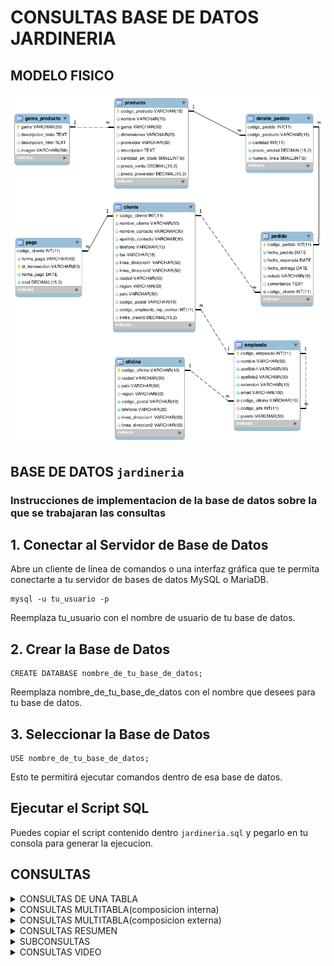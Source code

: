 # CONSULTAS BASE DE DATOS JARDINERIA

## MODELO FISICO 

![ModeloFisico](modeloFisico.png)

## BASE DE DATOS `jardineria`

### Instrucciones de implementacion de la base de datos sobre la que se trabajaran las consultas

## 1. Conectar al Servidor de Base de Datos

Abre un cliente de línea de comandos o una interfaz gráfica que te permita conectarte a tu servidor de bases de datos MySQL o MariaDB.

```
mysql -u tu_usuario -p
```

Reemplaza tu_usuario con el nombre de usuario de tu base de datos.

## 2. Crear la Base de Datos

```
CREATE DATABASE nombre_de_tu_base_de_datos;
```

Reemplaza nombre_de_tu_base_de_datos con el nombre que desees para tu base de datos.

## 3. Seleccionar la Base de Datos

```
USE nombre_de_tu_base_de_datos;
```

Esto te permitirá ejecutar comandos dentro de esa base de datos.

## Ejecutar el Script SQL

Puedes copiar el script contenido dentro `jardineria.sql` y pegarlo en tu consola para generar la ejecucion.


## CONSULTAS

<details>
<summary>CONSULTAS DE UNA TABLA </summary>

1. Devuelve un listado con el código de oficina y la ciudad donde hay oficinas.

   ```sql
   SELECT codigo_oficina, ciudad 
   FROM oficina;
   ```

2. Devuelve un listado con la ciudad y el teléfono de las oficinas de España.

   ```sql
   SELECT ciudad, telefono 
   FROM oficina 
   WHERE pais = 'España';
   ```

3. Devuelve un listado con el nombre, apellidos y email de los empleados cuyo jefe tiene un código de jefe igual a 7.

   ```sql
   SELECT concat_ws(' ', nombre, apellido1, apellido2) AS nombre, email
   FROM empleado
   WHERE codigo_jefe = 7
   ```

4. Devuelve el nombre del puesto, nombre, apellidos y email del jefe de la empresa.

   ```sql
   SELECT CONCAT_WS(' ',nombre,apellido1,apellido2) as nombre
   FROM empleado
   WHERE codigo_jefe IS NULL;
   ```

5. Devuelve un listado con el nombre, apellidos y puesto de aquellos empleados que no sean representantes de ventas.

   ```sql
   -- Opcion 1
   SELECT CONCAT_WS(' ', nombre, apellido1, apellido2) as nombre, puesto FROM empleado WHERE puesto != 'Representante Ventas';
   -- Opcion 2
   SELECT CONCAT_WS(' ', nombre, apellido1, apellido2) as nombre, puesto FROM empleado WHERE NOT(puesto = 'Representante Ventas');
   ```

6. Devuelve un listado con el nombre de los todos los clientes españoles.

   ```sql
   SELECT nombre_cliente,pais 
   FROM cliente
   WHERE pais = 'Spain';
   ```

7. Devuelve un listado con los distintos estados por los que puede pasar un pedido.

   ```sql
   SELECT DISTINCT estado FROM pedido;
   ```

8. Devuelve un listado con el código de cliente de aquellos clientes que realizaron algún pago en 2008. Tenga en cuenta que deberá eliminar aquellos códigos de cliente que aparezcan repetidos. Resuelva la consulta:

   - Utilizando la función `Year` de MySQL.

   ```sql
   SELECT DISTINCT codigo_cliente 
   FROM pago 
   WHERE YEAR(fecha_pago) = 2008;
   ```

   - Utilizando la función `DATE FORMAT` de MySQL.

   ```sql
   SELECT DISTINCT codigo_cliente FROM pago WHERE DATE_FORMAT(fecha_pago, '%Y') = 2008;
   ```

   - Sin utilizar ninguna de las funciones anteriores.

   ```sql
   SELECT DISTINCT codigo_cliente FROM pago
   WHERE fecha_pago BETWEEN '2008-01-01' AND '2008-12-31';
   ```

9. Devuelve un listado con el código de pedido, código de cliente, fecha esperada y fecha de entrega de los pedidos que no han sido entregados a tiempo.

   ```sql
   SELECT codigo_pedido, codigo_cliente, fecha_esperada, fecha_entrega
   FROM pedido
   WHERE fecha_entrega > fecha_esperada OR fecha_entrega IS NULL
   ORDER BY fecha_esperada ASC;
   ```

10. Devuelve un listado con el código de pedido, código de cliente, fecha esperada y fecha de entrega de los pedidos cuya fecha de entrega ha sido al menos dos días antes de la fecha esperada.

    - Utilizando la función `ADDDATE` de MySQL.

    ```sql
    SELECT codigo_pedido, codigo_cliente, fecha_esperada, fecha_entrega FROM pedido
    WHERE fecha_esperada >= ADDDATE(fecha_entrega, INTERVAL 2 DAY);
    ```

    - Utilizando la función `DATEDIFF` de MySQL.

    ```sql
    SELECT codigo_pedido, codigo_cliente, fecha_esperada, fecha_entrega FROM pedido
    WHERE DATEDIFF(fecha_esperada, fecha_entrega) >= 2;
    ```

    - ¿Sería posible resolver esta consulta utilizando el operador de suma `+` o resta `-`?

    ```sql
    SELECT codigo_pedido, codigo_cliente, fecha_esperada, fecha_entrega FROM pedido 
    WHERE fecha_entrega <= (fecha_esperada - INTERVAL 2 DAY);
    ```

11. Devuelve un listado de todos los pedidos que fueron **rechazados** en `2009`.

    ```sql
    SELECT * FROM pedido WHERE YEAR(fecha_pedido) = 2009 AND estado = 'Rechazado';
    ```

12. Devuelve un listado de todos los pedidos que han sido **entregados** en el mes de enero de cualquier año.

    ```sql
    SELECT * FROM pedido WHERE MONTH(fecha_entrega) = 01 AND estado = 'Entregado';
    ```

13. Devuelve un listado con todos los pagos que se realizaron en el año `2008` mediante `Paypal`. Ordene el resultado de mayor a menor.

    ```sql
    SELECT * FROM pago WHERE forma_pago = 'PayPal' AND YEAR(fecha_pago) = 2008
    ORDER BY total DESC;
    ```

14. Devuelve un listado con todas las formas de pago que aparecen en la tabla `pago` . Tenga en cuenta que no deben aparecer formas de pago repetidas.

    ```sql
    SELECT DISTINCT forma_pago FROM pago;
    ```

15. Devuelve un listado con todos los productos que pertenecen a la gama `Ornamentales` y que tienen más de `100` unidades en stock. El listado deberá estar ordenado por su precio de venta, mostrando en primer lugar los de mayor precio.

    ```sql
    SELECT * FROM producto WHERE gama = 'Ornamentales' AND cantidad_en_Stock > 100
    ORDER BY precio_venta DESC;
    ```

16. Devuelve un listado con todos los clientes que sean de la ciudad de `Madrid` y cuyo representante de ventas tenga el código de empleado `11` o `30`.

    ```sql
    SELECT * FROM cliente WHERE ciudad = 'Madrid'
    AND (codigo_empleado_rep_ventas = 11 OR codigo_empleado_rep_ventas = 30);
    ```
</details>
<details>
<summary>CONSULTAS MULTITABLA(composicion interna)</summary>

1. Obtén un listado con el nombre de cada cliente y el nombre y apellido de su representante de ventas.

   ```sql
   SELECT c.nombre_cliente AS Cliente, CONCAT_WS(' ', e.nombre, e.apellido1, e.apellido2) AS RepresentanteVentas
   FROM cliente c 
   JOIN empleado e ON c.codigo_empleado_rep_ventas = e.codigo_empleado;
   ```

2. Muestra el nombre de los clientes que hayan realizado pagos junto con el nombre de sus representantes de ventas.

   ```sql
   SELECT 
     c.nombre_cliente AS Cliente, 
     CONCAT_WS(' ', e.nombre, e.apellido1, e.apellido2) AS representanteVentas, 
     CASE 
       WHEN p.id_transaccion IS NULL THEN 'No hay pago'
       ELSE 'Realizo pago'
     END AS EstadoPago
   FROM 
     cliente c
   JOIN 
     empleado e ON c.codigo_empleado_rep_ventas = e.codigo_empleado
   LEFT JOIN 
     pago p ON c.codigo_cliente = p.codigo_cliente
   WHERE
   p.id_transaccion is not null;
   ```

3. Muestra el nombre de los clientes que **no** hayan realizado pagos junto con el nombre de sus representantes de ventas.

   ```sql
   SELECT 
     c.nombre_cliente AS Cliente, 
     CONCAT_WS(' ', e.nombre, e.apellido1, e.apellido2) AS representanteVentas, 
     CASE 
       WHEN p.id_transaccion IS NULL THEN 'No hay pago'
       ELSE 'Realizo pago'
     END AS EstadoPago
   FROM 
     cliente c
   JOIN 
     empleado e ON c.codigo_empleado_rep_ventas = e.codigo_empleado
   LEFT JOIN 
     pago p ON c.codigo_cliente = p.codigo_cliente
   WHERE
   p.id_transaccion is null;
   ```

4. Devuelve el nombre de los clientes que han hecho pagos y el nombre de sus representantes junto con la ciudad de la oficina a la que pertenece el representante.

   ```sql
   SELECT DISTINCT
     c.nombre_cliente AS Cliente, 
     CONCAT_WS(' ', e.nombre, e.apellido1, e.apellido2) AS representanteVentas,o.ciudad,
     CASE 
       WHEN p.id_transaccion IS NULL THEN 'No hay pago'
       ELSE 'Realizo pago'
     END AS EstadoPago
   FROM 
     cliente c
   JOIN 
     empleado e ON c.codigo_empleado_rep_ventas = e.codigo_empleado
   LEFT JOIN 
     pago p ON c.codigo_cliente = p.codigo_cliente
   JOIN 
     oficina o ON e.codigo_oficina = o.codigo_oficina
   WHERE
   p.id_transaccion is not null;
   ```

5. Devuelve el nombre de los clientes que **no** hayan hecho pagos y el nombre de sus representantes junto con la ciudad de la oficina a la que pertenece el representante.

   ```sql
   SELECT DISTINCT
     c.nombre_cliente AS Cliente, 
     CONCAT_WS(' ', e.nombre, e.apellido1, e.apellido2) AS representanteVentas,o.ciudad,
     CASE 
       WHEN p.id_transaccion IS NULL THEN 'No hay pago'
       ELSE 'Realizo pago'
     END AS EstadoPago
   FROM 
     cliente c
   JOIN 
     empleado e ON c.codigo_empleado_rep_ventas = e.codigo_empleado
   LEFT JOIN 
     pago p ON c.codigo_cliente = p.codigo_cliente
   JOIN 
     oficina o ON e.codigo_oficina = o.codigo_oficina
   WHERE
   p.id_transaccion is null;
   ```

6. Lista la dirección de las oficinas que tengan clientes en `Fuenlabrada`.

   ```sql
   /* Consulta #1 con cliente, ciudad de cliente y oficina */
   SELECT distinct
   c.nombre_cliente,c.ciudad,
   CONCAT_WS('  ', o.linea_direccion1, o.linea_direccion2) AS Oficina
   FROM 
     cliente c
   JOIN 
     empleado e ON c.codigo_empleado_rep_ventas = e.codigo_empleado
   JOIN 
     oficina o ON e.codigo_oficina = o.codigo_oficina
   WHERE
   c.ciudad = 'Fuenlabrada';
   
   /* Consulta #2 con solo oficinas*/
   
   SELECT distinct
   CONCAT_WS('  ', o.linea_direccion1, o.linea_direccion2) AS Oficina
   FROM 
   cliente c
   JOIN 
   empleado e ON c.codigo_empleado_rep_ventas = e.codigo_empleado
   JOIN 
   oficina o ON e.codigo_oficina = o.codigo_oficina
   WHERE
   c.ciudad = 'Fuenlabrada';
   ```

7. Devuelve el nombre de los clientes y el nombre de sus representantes junto con la ciudad de la oficina a la que pertenece el representante.

   ```sql
   SELECT 
     c.nombre_cliente,
     CONCAT_WS(' ',e.nombre,'',e.apellido1) as nombre_representante,
     o.ciudad as oficina
   FROM cliente c
   JOIN empleado e
   ON c.codigo_empleado_rep_ventas = e.codigo_empleado
   JOIN oficina o
   ON e.codigo_oficina = o.codigo_oficina
   ```

8. Devuelve un listado con el nombre de los empleados junto con el nombre de sus jefes.

   ```sql
   SELECT 
     CONCAT_WS(' ', ec.nombre, ec.apellido1, ec.apellido2) AS nombre_empleado,
     CASE 
       WHEN IFNULL(ej.nombre, '') = '' THEN 'El jefe de jefes '
       ELSE CONCAT_WS(' ', ej.nombre, ej.apellido1, ej.apellido2)
     END AS nombre_jefe
   FROM 
     empleado ec
   LEFT JOIN 
     empleado ej ON ec.codigo_jefe = ej.codigo_empleado;
   ```

9. Devuelve un listado que muestre el nombre de cada empleados, el nombre de su jefe y el nombre del jefe de sus jefe.

   ```sql
   SELECT 
     CONCAT_WS(' ', ec.nombre, ec.apellido1, ec.apellido2) AS nombre_empleado,
     CASE 
       WHEN IFNULL(ej.nombre, '') = '' THEN 'Ninguno'
       ELSE CONCAT_WS(' ', ej.nombre, ej.apellido1, ej.apellido2)
     END AS nombre_jefe , 
     CASE 
       WHEN IFNULL(ejj.nombre, '') = '' THEN 'Ninguno'
       ELSE CONCAT_WS(' ', ejj.nombre, ejj.apellido1, ejj.apellido2)
     END AS nombre_jefe_del_jefe
   FROM 
     empleado ec
   LEFT JOIN 
     empleado ej ON ec.codigo_jefe = ej.codigo_empleado
   LEFT JOIN 
     empleado ejj ON ej.codigo_jefe = ejj.codigo_empleado;
   
   ```

10. Devuelve el nombre de los clientes a los que no se les ha entregado a tiempo un pedido.

    ```sql
    -- Consulta #1
    SELECT c.nombre_cliente, p.fecha_pedido, p.fecha_esperada, p.fecha_entrega, concat(p.fecha_entrega - p.fecha_esperada,' ', 'dias')  AS tiempo_esperado, p.estado, ifnull(p.comentarios, 'Se entrego tarde') as comentarios
    FROM cliente c
    JOIN pedido p ON c.codigo_cliente = p.codigo_cliente
    WHERE p.fecha_entrega > p.fecha_esperada;
    
    -- Consulta #2
    SELECT distinct c.nombre_cliente
    FROM cliente c
    JOIN pedido p ON c.codigo_cliente = p.codigo_cliente
    WHERE p.fecha_entrega > p.fecha_esperada;
    ```

11. Devuelve un listado de las diferentes gamas de producto que ha comprado cada cliente.

    ```sql
    SELECT c.nombre_cliente, GROUP_CONCAT(DISTINCT gp.gama) as gama
    FROM cliente c 
    JOIN pedido p ON c.codigo_cliente = p.codigo_cliente
    JOIN detalle_pedido dp ON p.codigo_pedido = dp.codigo_pedido
    JOIN producto pr ON pr.codigo_producto = dp.codigo_producto
    JOIN gama_producto gp ON gp.gama = pr.gama
    GROUP BY c.nombre_cliente;
    ```

</details>
<details>
<summary>CONSULTAS MULTITABLA(composicion externa)</summary>

1. Devuelve un listado que muestre solamente los clientes que no han realizado ningún pago.

   ```sql
   SELECT c.codigo_cliente, p.codigo_cliente AS pagos
   FROM cliente c
   LEFT JOIN pago p ON c.codigo_cliente = p.codigo_cliente
   WHERE p.codigo_cliente is null;
   ```

2. Devuelve un listado que muestre solamente los clientes que no han realizado ningún pedido.

   ```sql
   SELECT * FROM cliente c
   LEFT JOIN pedido p ON c.codigo_cliente = p.codigo_cliente
   WHERE p.codigo_cliente IS NULL;
   ```

3. Devuelve un listado que muestre los clientes que no han realizado ningún pago y los que no han realizado ningún pedido.

   ```sql
   SELECT DISTINCT c.nombre_cliente FROM cliente c
   LEFT JOIN pago p ON c.codigo_cliente = p.codigo_cliente
   LEFT JOIN pedido pe ON c.codigo_cliente = pe.codigo_cliente
   WHERE p.codigo_cliente IS NULL OR pe.codigo_cliente IS NULL
   ORDER BY c.nombre_cliente;
   ```

4. Devuelve un listado que muestre solamente los empleados que no tienen una oficina asociada.

   ```sql
   SELECT * FROM empleado e
   LEFT JOIN oficina o ON e.codigo_oficina = o.codigo_oficina
   WHERE o.codigo_oficina IS NULL;
   ```

5. Devuelve un listado que muestre solamente los empleados que no tienen un cliente asociado.

   ```sql
   SELECT e.nombre FROM empleado e
   LEFT JOIN cliente c ON e.codigo_empleado = c.codigo_empleado_rep_ventas
   WHERE codigo_empleado_rep_ventas IS NULL
   ORDER BY e.nombre;
   ```

6. Devuelve un listado que muestre solamente los empleados que no tienen un cliente asociado junto con los datos de la oficina donde trabajan.

   ```sql
     SELECT e.*, o.* FROM empleado e
     LEFT JOIN cliente c ON e.codigo_empleado = c.codigo_empleado_rep_ventas
     JOIN oficina o ON e.codigo_oficina = o.codigo_oficina
     WHERE codigo_empleado_rep_ventas IS NULL
     ORDER BY e.codigo_empleado;
   ```

7. Devuelve un listado que muestre los empleados que no tienen una oficina asociada y los que no tienen un cliente asociado 

   ```sql
   SELECT e.* FROM empleado e
   LEFT JOIN oficina o ON e.codigo_oficina = o.codigo_oficina
   LEFT JOIN cliente c ON e.codigo_empleado = c.codigo_empleado_rep_ventas
   WHERE o.codigo_oficina IS NULL OR c.codigo_empleado_rep_ventas IS NULL;
   ```

8. Devuelve un listado de los productos que nunca han aparecido en un pedido.

   ```sql
   SELECT p.codigo_producto, p.nombre FROM producto p
   LEFT JOIN detalle_pedido dp ON p.codigo_producto = dp.codigo_producto
   WHERE dp.codigo_producto IS NULL
   ORDER BY p.nombre;
   ```

9. Devuelve un listado de los productos que nunca han aparecido en un pedido. El resultado debe mostrar el nombre, la descripción y la imagen del producto

   ```sql
   SELECT p.codigo_producto, p.nombre, p.descripcion, g.imagen FROM producto p
   LEFT JOIN detalle_pedido dp ON p.codigo_producto = dp.codigo_producto
   JOIN gama_producto g ON p.gama = g.gama
   WHERE dp.codigo_producto IS NULL
   ORDER BY p.nombre;
   ```

10. Devuelve las oficinas donde no trabajan ninguno de los empleados que hayan sido los representantes de ventas de algún cliente que haya realizado la compra de algún producto de la gama Frutales.

    ```sql
    SELECT DISTINCT o.codigo_oficina FROM oficina o
    JOIN empleado e ON o.codigo_oficina = e.codigo_oficina
    JOIN cliente c ON e.codigo_empleado = c.codigo_empleado_rep_ventas
    JOIN pago p ON c.codigo_cliente = p.codigo_cliente
    JOIN pedido pe ON c.codigo_cliente = pe.codigo_cliente
    JOIN detalle_pedido dp ON pe.codigo_pedido = dp.codigo_pedido
    JOIN producto pro ON dp.codigo_producto = pro.codigo_producto
    WHERE pro.gama != 'Frutales';
    ```

11. Devuelve un listado con los clientes que han realizado algún pedido pero no han realizado ningún pago.

    ```sql
    SELECT DISTINCT c.* FROM cliente c
    LEFT JOIN pedido pe ON c.codigo_cliente = pe.codigo_cliente
    LEFT JOIN pago p ON c.codigo_cliente = p.codigo_cliente
    WHERE pe.codigo_cliente IS NOT NULL AND p.codigo_cliente IS NULL;
    ```

12. Devuelve un listado con los datos de los empleados que no tienen clientes asociados y el nombre de su jefe asociado.

    ```sql
    SELECT DISTINCT e.*, jefe.nombre AS jefe FROM empleado e
    LEFT JOIN cliente c ON e.codigo_empleado = c.codigo_empleado_rep_ventas
    JOIN empleado jefe ON e.codigo_jefe = jefe.codigo_empleado
    WHERE c.codigo_empleado_rep_ventas IS NULL;
    ```

</details>

<details>
<summary>CONSULTAS RESUMEN</summary>

1. ¿Cuántos empleados hay en la compañía?

   ```sql
   SELECT CONCAT_WS(' ',COUNT(codigo_empleado),'empleados') as cantidad_empleados from empleado
   ```

2. ¿Cuántos clientes tiene cada país?

   ```sql
   SELECT COUNT(codigo_cliente) as cantidad_clientes,pais
   FROM cliente
   GROUP BY pais;
   ```

3. ¿Cuál fue el pago medio en 2009?

   ```sql
   SELECT ROUND(AVG(total), 2) as promedio_2009
   FROM pago
   WHERE fecha_pago BETWEEN '2009-01-01' AND '2009-12-31';
   ```

4. ¿Cuántos pedidos hay en cada estado? Ordena el resultado de forma descendente por el número de pedidos.

   ```sql
   SELECT estado, COUNT(codigo_pedido) as cantidad_pedidos
   FROM pedido
   GROUP BY estado
   ORDER BY cantidad_pedidos DESC;
   ```

5. Calcula el precio de venta del producto más caro y más barato en una misma consulta.

   ```sql
   SELECT MAX(precio_venta) as precio_maximo, MIN(precio_venta) as precio_minimo
   FROM producto;
   ```

6. Calcula el número de clientes que tiene la empresa.

   ```sql
   SELECT CONCAT_WS(' ',COUNT(codigo_cliente),'empleados') as cantidad_empleados from cliente;
   ```

7. ¿Cuántos clientes existen con domicilio en la ciudad de Madrid?

   ```sql
   SELECT CONCAT_WS(' ',COUNT(codigo_cliente),'clientes') as cantidad_clientes, ciudad
   FROM cliente
   WHERE ciudad = 'Madrid';
   ```

8. ¿Calcula cuántos clientes tiene cada una de las ciudades que empiezan por `M`?

   ```sql
   SELECT CONCAT_WS(' ',COUNT(codigo_cliente),'clientes') as cantidad_clientes, ciudad
   FROM cliente
   WHERE ciudad LIKE 'M%'
   GROUP BY ciudad
   ```

9. Devuelve el nombre de los representantes de ventas y el número de clientes al que atiende cada uno.

   ```sql
   SELECT CONCAT_WS(' ',e.nombre,e.apellido1,e.apellido2) as nombre_representante,CONCAT_WS(' ',COUNT(c.codigo_cliente),'Clientes') as cantidad_clientes
   FROM empleado e
   JOIN cliente c
   ON e.codigo_empleado = c.codigo_empleado_rep_ventas
   GROUP BY e.codigo_empleado;
   ```

10. Calcula el número de clientes que no tiene asignado representante de ventas.

    ```sql
    SELECT CONCAT_WS(' ',COUNT(codigo_cliente),'clientes') as cantidad_clientes
    FROM cliente
    WHERE codigo_empleado_rep_ventas IS NULL;
    ```

11. Calcula la fecha del primer y último pago realizado por cada uno de los clientes. El listado deberá mostrar el nombre y los apellidos de cada cliente.

    ```sql
    SELECT CONCAT_WS(' ',c.nombre_contacto,c.apellido_contacto) as nombre_apellidos, MIN(p.fecha_pago) as fecha_primer_pago, MAX(p.fecha_pago) as fecha_ultimo_pago
    FROM cliente c
    JOIN pago p
    ON c.codigo_cliente = p.codigo_cliente
    GROUP BY c.codigo_cliente;
    ```

12. Calcula el número de productos diferentes que hay en cada uno de los pedidos.

    ```sql
    SELECT p.codigo_pedido,CONCAT_WS(' ', COUNT(DISTINCT dp.codigo_producto), 'productos') as cantidad_productos
    FROM pedido p
    JOIN detalle_pedido dp ON p.codigo_pedido = dp.codigo_pedido
    GROUP BY p.codigo_pedido;
    
    ```

13. Calcula la suma de la cantidad total de todos los productos que aparecen en cada uno de los pedidos.

    ```sql
    SELECT p.codigo_pedido,CONCAT_WS(' ', SUM(dp.cantidad), 'unidades') as cantidad_total
    FROM pedido p
    JOIN detalle_pedido dp ON p.codigo_pedido = dp.codigo_pedido
    GROUP BY p.codigo_pedido;
    ```

14. Devuelve un listado de los 20 productos más vendidos y el número total de unidades que se han vendido de cada uno. El listado deberá estar ordenado por el número total de unidades vendidas.

    ```sql
    SELECT 
      p.codigo_producto,p.nombre,
      CONCAT_WS(' ', SUM(dp.cantidad), 'unidades') as cantidad_total
    FROM producto p
    JOIN detalle_pedido dp ON p.codigo_producto = dp.codigo_producto
    GROUP BY p.codigo_producto
    ORDER BY SUM(dp.cantidad) DESC
    LIMIT 20;
    ```

15. La facturación que ha tenido la empresa en toda la historia, indicando la base imponible, el IVA y el total facturado. La base imponible se calcula sumando el coste del producto por el número de unidades vendidas de la tabla `detalle_pedido`. El IVA es el 21 % de la base imponible, y el total la suma de los dos campos anteriores.

    ```sql
    SELECT
      CONCAT_WS(' ',ROUND(SUM(dp.cantidad*p.precio_venta),2),'$') as base_imponible,
      CONCAT_WS(' ',ROUND(SUM(dp.cantidad*p.precio_venta)*0.21,2),'$') as IVA,
      CONCAT_WS(' ',ROUND(SUM(dp.cantidad*p.precio_venta)+SUM(dp.cantidad*p.precio_venta)*0.21,2),'$') as total
    FROM producto p
    JOIN detalle_pedido dp ON p.codigo_producto = dp.codigo_producto;
    ```

16. La misma información que en la pregunta anterior, pero agrupada por código de producto.

    ```sql
    SELECT
    p.codigo_producto,p.nombre,
      CONCAT_WS(' ',ROUND(SUM(dp.cantidad*p.precio_venta),2),'$') as base_imponible,
      CONCAT_WS(' ',ROUND(SUM(dp.cantidad*p.precio_venta)*0.21,2),'$') as IVA,
      CONCAT_WS(' ',ROUND(SUM(dp.cantidad*p.precio_venta)+SUM(dp.cantidad*p.precio_venta)*0.21,2),'$') as total
    FROM producto p
    JOIN detalle_pedido dp ON p.codigo_producto = dp.codigo_producto
    GROUP BY p.codigo_producto
    ;
    ```

17. La misma información que en la pregunta anterior, pero agrupada por código de producto filtrada por los códigos que empiecen por `OR`.

    ```sql
    SELECT
    p.codigo_producto,p.nombre,
      CONCAT_WS(' ',ROUND(SUM(dp.cantidad*p.precio_venta),2),'$') as base_imponible,
      CONCAT_WS(' ',ROUND(SUM(dp.cantidad*p.precio_venta)*0.21,2),'$') as IVA,
      CONCAT_WS(' ',ROUND(SUM(dp.cantidad*p.precio_venta)+SUM(dp.cantidad*p.precio_venta)*0.21,2),'$') as total
    FROM producto p
    JOIN detalle_pedido dp ON p.codigo_producto = dp.codigo_producto
    WHERE p.codigo_producto LIKE 'OR%'
    GROUP BY p.codigo_producto
    ;
    ```

18. Lista las ventas totales de los productos que hayan facturado más de 3000 euros. Se mostrará el nombre, unidades vendidas, total facturado y total facturado con impuestos (21% IVA).

    ```sql
    SELECT 
      p.codigo_producto,p.nombre,
      CONCAT_WS(' ', SUM(dp.cantidad), 'unidades') as unidades_vendidas,
      CONCAT_WS(' ',ROUND(SUM(dp.cantidad*p.precio_venta),2),'$') as total_facturado,
      CONCAT_WS(' ',ROUND(SUM(dp.cantidad*p.precio_venta)*0.21,2),'$') as total_facturado_con_impuestos
    FROM producto p
    JOIN detalle_pedido dp ON p.codigo_producto = dp.codigo_producto
    GROUP BY p.codigo_producto
    HAVING total_facturado > 3000
    ORDER BY total_facturado_con_impuestos DESC;
    ```

19. Muestre la suma total de todos los pagos que se realizaron para cada uno de los años que aparecen en la tabla `pagos`.

    ```sql
    SELECT YEAR(fecha_pago) as Año,SUM(total) as total_por_anio
    FROM pago
    GROUP BY YEAR(fecha_pago)
    ORDER BY YEAR(fecha_pago) ASC;
    ```
</details>

<details>
<summary>SUBCONSULTAS</summary>

1. Devuelve el nombre del cliente con mayor límite de crédito.

   ```sql
   SELECT nombre_cliente FROM cliente WHERE limite_credito = (
       SELECT MAX(limite_credito) FROM cliente);
   ```

2. Devuelve el nombre del producto que tenga el precio de venta más caro.

   ```sql
   SELECT nombre FROM producto WHERE precio_venta = (SELECT MAX(precio_venta) FROM producto);
   ```

3. Devuelve el nombre del producto del que se han vendido más unidades. (Tenga en cuenta que tendrá que calcular cuál es el número total de unidades que se han vendido de cada producto a partir de los datos de la tabla `detalle_pedido`)

   ```sql
   SELECT nombre FROM producto WHERE codigo_producto = (
       SELECT codigo_producto FROM detalle_pedido
       GROUP BY codigo_producto
       ORDER BY sum(cantidad) DESC LIMIT 1);
   ```

4. Los clientes cuyo límite de crédito sea mayor que los pagos que haya realizado. (Sin utilizar `INNER JOIN`).

   ```sql
   SELECT * FROM cliente c WHERE c.limite_credito > (
       SELECT SUM(total) FROM pago p
       WHERE c.codigo_cliente = p.codigo_cliente);
   ```

5. Devuelve el producto que más unidades tiene en stock.

   ```sql
   SELECT * FROM producto WHERE cantidad_en_stock = (
       SELECT MAX(cantidad_en_stock) FROM producto);
   ```

6. Devuelve el producto que menos unidades tiene en stock.

   ```sql
   SELECT * FROM producto WHERE cantidad_en_stock = (
       SELECT MIN(cantidad_en_stock) FROM producto);
   ```

7. Devuelve el nombre, los apellidos y el email de los empleados que están a cargo de **Alberto Soria**.

   ```sql
   SELECT nombre, apellido1, apellido2, email FROM empleado WHERE codigo_jefe = (
       SELECT codigo_empleado FROM empleado
       WHERE LOWER(CONCAT(nombre,' ', apellido1)) = 'alberto soria');
   ```

   <details>
   <summary>ALL y ANY</summary>

   1. Devuelve el nombre del cliente con mayor límite de crédito.

      ```sql
      SELECT c.nombre_cliente, c.limite_credito FROM cliente c
      WHERE c.limite_credito >= ALL (
         SELECT limite_credito
         FROM cliente
      );
      ```

   2. Devuelve el nombre del producto que tenga el precio de venta más caro.

      ```sql
      SELECT p.nombre FROM producto p WHERE p.precio_venta >= ALL (
         SELECT precio_venta
         FROM producto
      );
      ```

   3. Devuelve el producto que menos unidades tiene en stock.

      ```sql
      SELECT * FROM producto p WHERE p.cantidad_en_stock <= ALL (
         SELECT cantidad_en_stock
         FROM producto
      );
      ```
   </details>
   <details>
   <summary>IN y NOT IN</summary>

   1. Devuelve el nombre, apellido1 y cargo de los empleados que no representen a ningún cliente.

      ```sql
      SELECT nombre, apellido1, puesto FROM empleado
      WHERE codigo_empleado IN (
         SELECT codigo_empleado FROM empleado e
         LEFT JOIN cliente c ON e.codigo_empleado = c.codigo_empleado_rep_ventas
         WHERE c.codigo_empleado_rep_ventas IS NULL);
      ```

   2. Devuelve un listado que muestre solamente los clientes que no han realizado ningún pago.

      ```sql
      SELECT * FROM cliente WHERE codigo_cliente IN (
         SELECT c.codigo_cliente FROM cliente c
         LEFT JOIN pago p ON c.codigo_cliente = p.codigo_cliente
         WHERE p.codigo_cliente IS NULL);
      ```

   3. Devuelve un listado que muestre solamente los clientes que sí han realizado algún pago.

      ```sql
      SELECT * FROM cliente WHERE codigo_cliente NOT IN (
         SELECT c.codigo_cliente FROM cliente c
         LEFT JOIN pago p ON c.codigo_cliente = p.codigo_cliente
         WHERE p.codigo_cliente IS NULL);
      ```

   4. Devuelve un listado de los productos que nunca han aparecido en un pedido.

      ```sql
      SELECT * FROM producto WHERE codigo_producto IN (
         SELECT p.codigo_producto FROM producto p
         LEFT JOIN detalle_pedido dp ON p.codigo_producto = dp.codigo_producto
         WHERE dp.codigo_producto IS NULL);
      ```

   5. Devuelve el nombre, apellidos, puesto y teléfono de la oficina de aquellos empleados que no sean representante de ventas de ningún cliente.

      ```sql
      SELECT nombre, apellido1, puesto, (
         SELECT o.telefono FROM empleado e
         JOIN oficina o ON e.codigo_oficina = o.codigo_oficina
         WHERE e.codigo_empleado = empleado.codigo_empleado) AS telefono_oficina
      FROM empleado WHERE codigo_empleado IN (
         SELECT codigo_empleado FROM empleado e
         LEFT JOIN cliente c ON e.codigo_empleado = c.codigo_empleado_rep_ventas
         WHERE c.codigo_empleado_rep_ventas IS NULL);
      ```

   6. Devuelve las oficinas donde **no trabajan** ninguno de los empleados que hayan sido los representantes de ventas de algún cliente que haya realizado la compra de algún producto de la gama `Frutales`.

      ```sql
      SELECT * FROM oficina WHERE codigo_oficina IN (
         SELECT DISTINCT o.codigo_oficina FROM oficina o
         JOIN empleado e ON o.codigo_oficina = e.codigo_oficina
         JOIN cliente c ON e.codigo_empleado = c.codigo_empleado_rep_ventas
         JOIN pedido p ON c.codigo_cliente = p.codigo_cliente
         JOIN detalle_pedido dp ON p.codigo_pedido = dp.codigo_pedido
         JOIN producto pro ON dp.codigo_producto = pro.codigo_producto
         WHERE pro.gama != 'Frutales');
      ```

   7. Devuelve un listado con los clientes que han realizado algún pedido pero no han realizado ningún pago.

      ```sql
      SELECT * FROM cliente WHERE codigo_cliente IN (
         SELECT DISTINCT c.codigo_cliente FROM cliente c
         LEFT JOIN pedido pe ON c.codigo_cliente = pe.codigo_cliente
         LEFT JOIN pago p ON c.codigo_cliente = p.codigo_cliente
         WHERE pe.codigo_cliente IS NOT NULL AND p.codigo_cliente IS NULL);
      ```
   </details>
   <details>
   <summary>EXISTS y NOT EXISTS</summary>

   1. Devuelve un listado que muestre solamente los clientes que no han realizado ningún pago.

      ```sql
      SELECT nombre_cliente
      FROM cliente
      WHERE NOT EXISTS (
         SELECT codigo_cliente
         FROM pago
         WHERE cliente.codigo_cliente = pago.codigo_cliente)
      ```

   2. Devuelve un listado que muestre solamente los clientes que sí han realizado algún pago.

      ```sql
      SELECT nombre_cliente
      FROM cliente
      WHERE EXISTS (
         SELECT codigo_cliente
         FROM pago
         WHERE cliente.codigo_cliente = pago.codigo_cliente)
      ```

   3. Devuelve un listado de los productos que nunca han aparecido en un pedido.

      ```sql
      SELECT *
      FROM producto
      WHERE NOT EXISTS (
         SELECT *
         FROM detalle_pedido
         WHERE detalle_pedido.codigo_producto = producto.codigo_producto
      )
      ```

   4. Devuelve un listado de los productos que han aparecido en un pedido alguna vez.

      ```sql
      SELECT *
      FROM producto
      WHERE EXISTS (
         SELECT *
         FROM detalle_pedido
         WHERE detalle_pedido.codigo_producto = producto.codigo_producto
      )
      ```
   </details>
</details>
<details>
<summary>CONSULTAS VIDEO</summary>

   <details>
   <summary>5 Tips GROUP BY</summary>

   1. Devuelve la gama y la cantidad de productos que existen por cada gama

      ```sql
      SELECT p.gama, COUNT(*) AS cantidad 
      FROM producto p
      JOIN gama_producto g ON p.gama = g.gama
      GROUP BY p.gama;
      ```

   2. Devuelve el proveedor con tipos de gamas que surte y que la cantidad de productos que sure sea mayor a 50 productos 

      ```sql
      SELECT p.proveedor, p.gama, COUNT(*) AS cantidad
      FROM producto p
      JOIN gama_producto g ON p.gama = g.gama
      GROUP BY p.proveedor, p.gama
      HAVING COUNT(*) > 50;
      ```

   3. Devuelve la cantidad de productos que existen por la primera letra del nombre del producto y ordenelos en orden alfabetico:

      ```sql
      SELECT SUBSTRING(p.nombre, 1, 1) productoLetra, COUNT(*) Total
      FROM producto p
      GROUP BY SUBSTRING(p.nombre, 1, 1)
      ORDER BY SUBSTRING(p.nombre, 1, 1);
      ```

   4. Devuelve un listado completo con los nombres de los productos y los proveedores en la misma columna

      ```sql
      SELECT DISTINCT CONCAT('Producto: ',nombre) Productos_Proveedores FROM producto
      UNION ALL
      SELECT DISTINCT CONCAT('Proveedor: ',proveedor) FROM producto;
      ```

   5. Devuelve un listado del nombre y el precio de los productos en la misma columna y en otra columna la frecuencia que tiene cada uno de los datos de la columna de nombres y precios

      ```sql
      SELECT productos_precios, COUNT(*) as Total
      FROM
         (SELECT CONCAT('Producto: ',nombre) productos_precios FROM producto
         UNION ALL
         SELECT CONCAT('Precio: $',precio_venta) FROM producto) as newTable
      GROUP BY productos_precios;
      ```
   6. Devuelve un listado  que muestre el nombre del producto, la categoría a la que pertenece y el total de productos en cada categoría.
      ```sql
      SELECT ifnull(p.nombre,'Total') AS nombreProducto,p.gama,count(*) AS total
      FROM producto p 
      JOIN gama_producto g on p.gama = g.gama
      GROUP BY p.gama, p.nombre WITH ROLLUP;
      ```

   </details>

   <details>
   <summary>5 tips WHERE</summary>

   1. Devuelve un listado de los productos de los cuales no se han hecho pedidos

      ```sql
      SELECT p.nombre, p.codigo_producto
      FROM producto p
      WHERE p.codigo_producto NOT IN(
         SELECT dp.codigo_producto
         FROM detalle_pedido dp
         WHERE p.codigo_producto = dp.codigo_producto
      )
      GROUP BY p.nombre, p.codigo_producto;
      ```

   2. Devuelve un listado de los clientes que han hecho pedidos

      ```sql
      select c.nombre_cliente,c.codigo_cliente from cliente c 
      where(
         Select COUNT(*) from pedido p
         where c.codigo_cliente = p.codigo_cliente
      )>0;
      ```

   3. Devuelve un listado con los productos que comiencen de la letra **A** a la  **C**.

      ```sql
      SELECT * FROM producto
      WHERE nombre RLIKE '^[A-C]' ORDER BY nombre;
      ```

   4. Devuelve un listado de las gamas que aparecen en algun producto y que el nombre del producto finaliza con la letra **A**.

      ```sql
      SELECT * FROM producto
      WHERE nombre RLIKE '[A]$' ORDER BY nombre;
      ```

   5. Devuelve un listado de los productos que su **nombre** comienza con la letra **H**.

      ```sql
      SELECT * FROM cliente
      WHERE SUBSTRING(nombre_cliente, 1, 1) = 'A';
      ```
   </details>
   <details>
   <summary>5 tips UPDATE</summary>

   1. Actualiza los registros de la tabla `pagos` en su campo **total** y agregale **$0.99**.

      ```sql
      UPDATE pago SET total = total + 0.99;
      ```

   2. Actualiza las **formas de pago** de la tabla `pagos` a su estado por defecto.

      ```sql
      UPDATE pago SET forma_pago = DEFAULT;
      ```

   3. Actualiza los registros de gama en la tabla `pagos` para que se muestre la **gama** y la **descripción** correspondiente de esa gama.

      ```sql
      UPDATE producto p SET gama = (
         SELECT CONCAT(p.gama,': ',g.descripcion_texto)
         FROM gama_producto g
         WHERE p.gama = g.gama
      );
      ```

   4. Actualiza el **nombre** de los productos a `Actualizado` sí su gama contiene letras **a**.

      ```sql
      UPDATE producto p SET nombre = 'Actualizado'
      WHERE p.gama IN (
         SELECT g.gama FROM gama_producto
         WHERE g.gama LIKE '%a%'
      );
      ```

   5. Actualiza la tabla `productos` para que los clientes tambien sean los proveedores.

      ```sql
      UPDATE producto p
      JOIN detalle_pedido dp ON p.codigo_producto = dp.codigo_producto
      JOIN pedido pe ON dp.codigo_pedido = pe.codigo_pedido
      JOIN cliente c ON pe.codigo_cliente = c.codigo_cliente
      SET p.proveedor = c.nombre_cliente;
      ```
   </details>
   <details>
   <summary>5 tips SELECT</summary>

   1. Crear una copia de datos de la tabla `gama_producto` y agregarle un nuevo campo `status` con el valor `Comprobado`.

      ```sql
      DROP TABLE IF EXISTS OTHER_TABLE;
      CREATE TABLE OTHER_TABLE(
         gama VARCHAR(50),
         descripcion_texto TEXT,
         descripcion_html TEXT,
         imagen VARCHAR(256),
         status VARCHAR(20)
      );
      INSERT INTO OTHER_TABLE (gama, descripcion_texto, descripcion_html, imagen, status)
      SELECT gama, descripcion_texto, descripcion_html, imagen, 'Comprobado' AS status
      FROM gama_producto;
      ```

      

   2. Devuelve un listado del **nombre completo** de los empleados con su **identificador** unico.

      ```sql
      SELECT codigo_empleado,
         CONCAT(nombre,' ',apellido1,' ',apellido2) AS empleado_fullname
      FROM empleado;
      ```

      

   3. Devuelve un listado con el **nombre del cliente**, los **pagos realizados** y agrega una columna describiendo en que **categoria** se encuentra el pago sabiendo que sí el pago es inferior a **10000** se considera `Pago bajo`, entre **10000** y **20000** `Pago estable`, y mayores como `Pago alto`.

      ```sql
      SELECT DISTINCT c.nombre_cliente, total,
      CASE WHEN total < 10000 THEN 'Pago bajo'
      WHEN total >= 10000 AND total <= 20000 THEN 'Pago estable'
      ELSE 'Pago alto' END AS categoria_pago FROM pago p
      JOIN cliente c ON p.codigo_cliente = c.codigo_cliente
      ORDER BY c.nombre_cliente;
      ```

      

   4. Devuelve un listado con el **codigo del cliente**, **nombre del cliente** y la **cantidad de pagos** que ha realizado, ten en cuenta que aquellos clientes que no han realizado pagos tambien deberan aparecer.

      ```sql
      SELECT c.codigo_cliente, c.nombre_cliente, (
         SELECT COUNT(*) FROM pago p
         WHERE p.codigo_cliente = c.codigo_cliente
         ) AS cantidad_pagos
      FROM cliente c;
      ```

      

   5. Devuelve un listado con el **codigo del cliente**, **nombre del cliente** y la **cantidad de pagos** que ha realizado, ten en cuenta que aquellos clientes que no han realizado pagos tambien deberan aparecer.

      ```sql
      SELECT codigo_cliente, nombre_cliente, totalPagado
      FROM (
         (SELECT c.codigo_cliente, c.nombre_cliente, SUM(p.total) AS totalPagado FROM pago p
         JOIN cliente c ON p.codigo_cliente = c.codigo_cliente
         GROUP BY codigo_cliente) AS subTable
      ) WHERE totalPagado > 6000;
      ```

      

   6. Devuelve un listado con un **id virtual**, **codigo del cliente**, **nombre del cliente** y la **cantidad de pagos** que ha realizado, ten en cuenta que aquellos clientes que no han realizado pagos tambien deberan aparecer.

      ```sql
      SELECT ROW_NUMBER() OVER (ORDER BY (SELECT 1)) AS virtualId, codigo_cliente, nombre_cliente, totalPagado
      FROM (
         (SELECT c.codigo_cliente, c.nombre_cliente, SUM(p.total) AS totalPagado FROM pago p
         JOIN cliente c ON p.codigo_cliente = c.codigo_cliente
         GROUP BY codigo_cliente) AS subTable
      ) WHERE totalPagado > 6000;
      ```
   </details>
</details>
